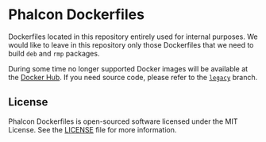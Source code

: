 # Phalcon Dockerfiles

Dockerfiles located in this repository entirely used for internal purposes.
We would like to leave in this repository only those Dockerfiles that we need to build `deb` and `rmp` packages.

During some time no longer supported Docker images will be available at the [Docker Hub](https://hub.docker.com/r/phalconphp/).
If you need source code, please refer to the [`legacy`](https://github.com/phalcon/dockerfiles/tree/legacy) branch.

## License

Phalcon Dockerfiles is open-sourced software licensed under the MIT License.
See the [LICENSE](https://github.com/phalcon/dockerfiles/blob/master/LICENSE) file for more information.
